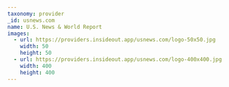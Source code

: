 ```yaml
---
taxonomy: provider
_id: usnews.com
name: U.S. News & World Report
images:
  - url: https://providers.insideout.app/usnews.com/logo-50x50.jpg
    width: 50
    height: 50
  - url: https://providers.insideout.app/usnews.com/logo-400x400.jpg
    width: 400
    height: 400
---
```

